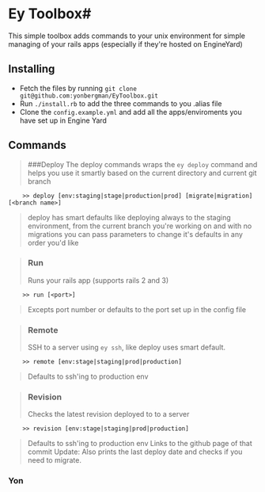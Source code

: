 # Ey Toolbox#
This simple toolbox adds commands to your unix environment
for simple managing of your rails apps (especially if they're hosted on EngineYard)

## Installing ##
- Fetch the files by running `git clone git@github.com:yonbergman/EyToolbox.git`  
- Run `./install.rb` to add the three commands to you .alias file  
- Clone the `config.example.yml` and add all the apps/enviroments you have set up in Engine Yard

## Commands ##
> ###Deploy
> The deploy commands wraps the `ey deploy` command and helps you use it smartly based on the current directory and current git branch

        >> deploy [env:staging|stage|production|prod] [migrate|migration] [<branch name>]

> deploy has smart defaults like deploying always to the staging environment, from the current branch you're working on and with no migrations
you can pass parameters to change it's defaults in any order you'd like

> ### Run
> Runs your rails app (supports rails 2 and 3)

        >> run [<port>]

> Excepts port number or defaults to the port set up in the config file

> ### Remote
> SSH to a server using `ey ssh`, like deploy uses smart default.

        >> remote [env:stage|staging|prod|production]

>Defaults to ssh'ing to production env

> ### Revision
> Checks the latest revision deployed to to a server

        >> revision [env:stage|staging|prod|production]

>Defaults to ssh'ing to production env
>Links to the github page of that commit
> Update:
> Also prints the last deploy date and checks if you need to migrate.


### Yon
